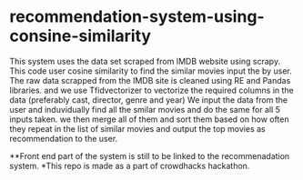 # recommendation-system-using-consine-similarity
This system uses the data set scraped from IMDB website using scrapy. This code user cosine similarity to find the similar movies input the by user. 
The raw data scrapped from the IMDB site is cleaned using RE and Pandas libraries. and we use Tfidvectorizer to vectorize the required columns in the data (preferably cast, director, genre and year)
We input the data from the user and induvidually find all the smilar movies and do the same for all 5 inputs taken. we then merge all of them and sort them based on how often they repeat in the list of similar movies and output the top movies as recommendation to the user.

**Front end part of the system is still to be linked to the recommenadation system.
*This repo is made as a part of crowdhacks hackathon.
